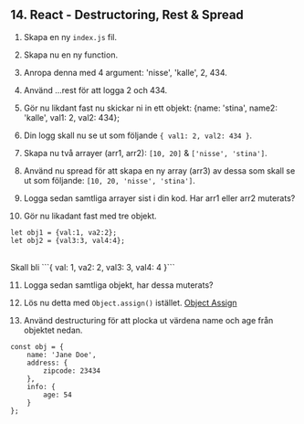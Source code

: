 ##  14. React - Destructoring, Rest & Spread

1. Skapa en ny ```index.js``` fil.

1. Skapa nu en ny function.

1. Anropa denna med 4 argument: 'nisse', 'kalle', 2, 434.

1. Använd ...rest för att logga 2 och 434.

1. Gör nu likdant fast nu skickar ni in ett objekt: {name: 'stina', name2: 'kalle', val1: 2, val2: 434};

1. Din logg skall nu se ut som följande ```{ val1: 2, val2: 434 }```.

1. Skapa nu två arrayer (arr1, arr2): ```[10, 20]``` & ```['nisse', 'stina']```.

1. Använd nu spread för att skapa en ny array (arr3) av dessa som skall se ut som följande: ```[10, 20, 'nisse', 'stina']```.

1. Logga sedan samtliga arrayer sist i din kod. Har arr1 eller arr2 muterats?

1. Gör nu likadant fast med tre objekt.
```
let obj1 = {val:1, va2:2};
let obj2 = {val3:3, val4:4};
```
</br>
Skall bli ```{ val: 1, va2: 2, val3: 3, val4: 4 }```

11. Logga sedan samtliga objekt, har dessa muterats?

12. Lös nu detta med ```Object.assign()``` istället. <a href="https://developer.mozilla.org/en-US/docs/Web/JavaScript/Reference/Global_Objects/Object/assign" target="_blank">Object Assign</a>

13. Använd destructuring för att plocka ut värdena name och age från objektet nedan.
```
const obj = {
	name: 'Jane Doe',
	address: {
		zipcode: 23434
	},
	info: {
		age: 54
	}
};
```
